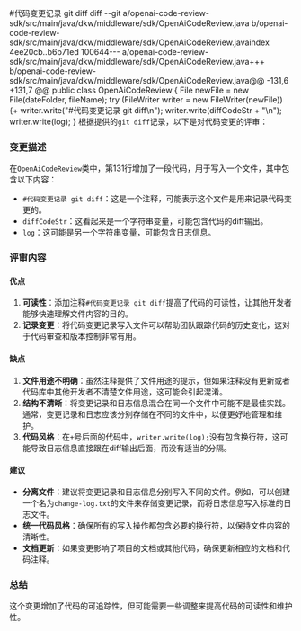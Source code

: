#代码变更记录 git diff
diff --git a/openai-code-review-sdk/src/main/java/dkw/middleware/sdk/OpenAiCodeReview.java b/openai-code-review-sdk/src/main/java/dkw/middleware/sdk/OpenAiCodeReview.javaindex 4ee20cb..b6b71ed 100644--- a/openai-code-review-sdk/src/main/java/dkw/middleware/sdk/OpenAiCodeReview.java+++ b/openai-code-review-sdk/src/main/java/dkw/middleware/sdk/OpenAiCodeReview.java@@ -131,6 +131,7 @@ public class OpenAiCodeReview {         File newFile = new File(dateFolder, fileName);          try (FileWriter writer = new FileWriter(newFile)) {+            writer.write("#代码变更记录 git diff\n");             writer.write(diffCodeStr + "\n");             writer.write(log);         }
根据提供的`git diff`记录，以下是对代码变更的评审：

### 变更描述
在`OpenAiCodeReview`类中，第131行增加了一段代码，用于写入一个文件，其中包含以下内容：
- `#代码变更记录 git diff`：这是一个注释，可能表示这个文件是用来记录代码变更的。
- `diffCodeStr`：这看起来是一个字符串变量，可能包含代码的diff输出。
- `log`：这可能是另一个字符串变量，可能包含日志信息。

### 评审内容

#### 优点
1. **可读性**：添加注释`#代码变更记录 git diff`提高了代码的可读性，让其他开发者能够快速理解文件内容的目的。
2. **记录变更**：将代码变更记录写入文件可以帮助团队跟踪代码的历史变化，这对于代码审查和版本控制非常有用。

#### 缺点
1. **文件用途不明确**：虽然注释提供了文件用途的提示，但如果注释没有更新或者代码库中其他开发者不清楚文件用途，这可能会引起混淆。
2. **结构不清晰**：将变更记录和日志信息混合在同一个文件中可能不是最佳实践。通常，变更记录和日志应该分别存储在不同的文件中，以便更好地管理和维护。
3. **代码风格**：在`+`号后面的代码中，`writer.write(log);`没有包含换行符，这可能导致日志信息直接跟在diff输出后面，而没有适当的分隔。

#### 建议
- **分离文件**：建议将变更记录和日志信息分别写入不同的文件。例如，可以创建一个名为`change-log.txt`的文件来存储变更记录，而将日志信息写入标准的日志文件。
- **统一代码风格**：确保所有的写入操作都包含必要的换行符，以保持文件内容的清晰性。
- **文档更新**：如果变更影响了项目的文档或其他代码，确保更新相应的文档和代码注释。

### 总结
这个变更增加了代码的可追踪性，但可能需要一些调整来提高代码的可读性和维护性。